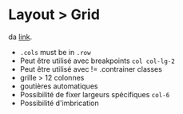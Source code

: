 # Layout > Grid

da [link](https://getbootstrap.com/docs/5.1/layout/grid/).

- `.cols` must be in `.row`
- Peut être utilisé avec breakpoints `col col-lg-2`
- Peut être utilisé avec != .contrainer classes
- grille > 12 colonnes
- goutières automatiques
- Possibilité de fixer largeurs spécifiques `col-6`
- Possibilité d'imbrication
